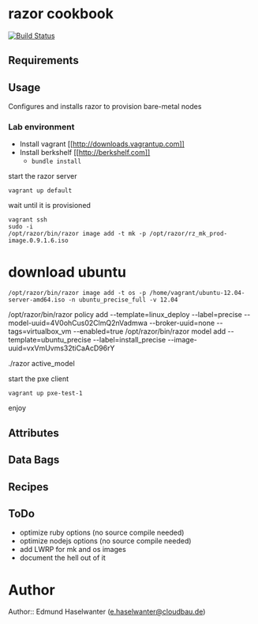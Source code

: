 # razor cookbook

[![Build Status](https://secure.travis-ci.org/cloudbau/chef-razor.png)](http://travis-ci.org/cloudbau/chef-razor)

## Requirements

## Usage

Configures and installs razor to provision bare-metal nodes

### Lab environment

- Install vagrant [[http://downloads.vagrantup.com]]
- Install berkshelf [[http://berkshelf.com]]
	- `bundle install` 

start the razor server

	vagrant up default

wait until it is provisioned

	vagrant ssh
	sudo -i
	/opt/razor/bin/razor image add -t mk -p /opt/razor/rz_mk_prod-image.0.9.1.6.iso
   # download ubuntu
	/opt/razor/bin/razor image add -t os -p /home/vagrant/ubuntu-12.04-server-amd64.iso -n ubuntu_precise_full -v 12.04
   /opt/razor/bin/razor policy add --template=linux_deploy --label=precise --model-uuid=4V0ohCus02ClmQ2nVadmwa --broker-uuid=none --tags=virtualbox_vm --enabled=true
   /opt/razor/bin/razor model add --template=ubuntu_precise --label=install_precise --image-uuid=vxVmUvms32tiCaAcD96rY

   ./razor active_model

start the pxe client

	vagrant up pxe-test-1	

enjoy

## Attributes

## Data Bags

## Recipes

## ToDo

- optimize ruby options (no source compile needed)
- optimize nodejs options (no source compile needed)
- add LWRP for mk and os images
- document the hell out of it

# Author

Author:: Edmund Haselwanter (e.haselwanter@cloudbau.de)
